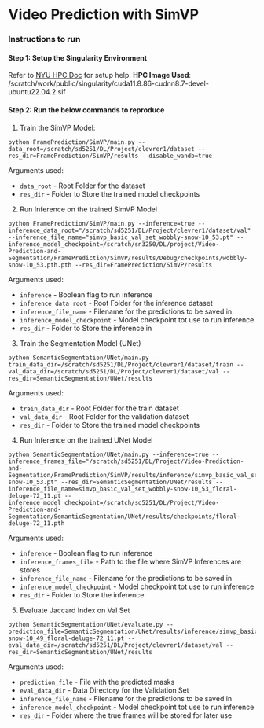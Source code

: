 # Video Prediction with SimVP

### Instructions to run

#### Step 1: Setup the Singularity Environment
Refer to [NYU HPC Doc](https://sites.google.com/nyu.edu/nyu-hpc/hpc-systems/greene/software/singularity-with-miniconda?authuser=0) for setup help.
**HPC Image Used**: /scratch/work/public/singularity/cuda11.8.86-cudnn8.7-devel-ubuntu22.04.2.sif

#### Step 2: Run the below commands to reproduce

1. Train the SimVP Model:
   
```
python FramePrediction/SimVP/main.py --data_root=/scratch/sd5251/DL/Project/clevrer1/dataset --res_dir=FramePrediction/SimVP/results --disable_wandb=true
```

Arguments used: 
- `data_root` - Root Folder for the dataset
- `res_dir` - Folder to Store the trained model checkpoints

2. Run Inference on the trained SimVP Model
```
python FramePrediction/SimVP/main.py --inference=true --inference_data_root="/scratch/sd5251/DL/Project/clevrer1/dataset/val" --inference_file_name="simvp_basic_val_set_wobbly-snow-10_53.pt" --inference_model_checkpoint=/scratch/sn3250/DL/project/Video-Prediction-and-Segmentation/FramePrediction/SimVP/results/Debug/checkpoints/wobbly-snow-10_53.pth.pth --res_dir=FramePrediction/SimVP/results
```

Arguments used:
- `inference` - Boolean flag to run inference
- `inference_data_root` - Root Folder for the inference dataset
- `inference_file_name` - Filename for the predictions to be saved in
- `inference_model_checkpoint` - Model checkpoint tot use to run inference
- `res_dir` - Folder to Store the inference in

3. Train the Segmentation Model (UNet)
```
python SemanticSegmentation/UNet/main.py --train_data_dir=/scratch/sd5251/DL/Project/clevrer1/dataset/train --val_data_dir=/scratch/sd5251/DL/Project/clevrer1/dataset/val --res_dir=SemanticSegmentation/UNet/results
```

Arguments used: 
- `train_data_dir` - Root Folder for the train dataset
- `val_data_dir` - Root Folder for the validation dataset
- `res_dir` - Folder to Store the trained model checkpoints

4. Run Inference on the trained UNet Model
```
python SemanticSegmentation/UNet/main.py --inference=true --inference_frames_file="/scratch/sd5251/DL/Project/Video-Prediction-and-Segmentation/FramePrediction/SimVP/results/inference/simvp_basic_val_set_wobbly-snow-10_53.pt" --res_dir=SemanticSegmentation/UNet/results --inference_file_name=simvp_basic_val_set_wobbly-snow-10_53_floral-deluge-72_11.pt --inference_model_checkpoint=/scratch/sd5251/DL/Project/Video-Prediction-and-Segmentation/SemanticSegmentation/UNet/results/checkpoints/floral-deluge-72_11.pth
```

Arguments used:
- `inference` - Boolean flag to run inference
- `inference_frames_file` - Path to the file where SimVP Inferences are stores
- `inference_file_name` - Filename for the predictions to be saved in
- `inference_model_checkpoint` - Model checkpoint tot use to run inference
- `res_dir` - Folder to Store the inference 

5. Evaluate Jaccard Index on Val Set
```
python SemanticSegmentation/UNet/evaluate.py --prediction_file=SemanticSegmentation/UNet/results/inference/simvp_basic_val_set_wobbly-snow-10_49_floral-deluge-72_11.pt --eval_data_dir=/scratch/sd5251/DL/Project/clevrer1/dataset/val --res_dir=SemanticSegmentation/UNet/results
```

Arguments used:
- `prediction_file` - File with the predicted masks
- `eval_data_dir` - Data Directory for the Validation Set
- `inference_file_name` - Filename for the predictions to be saved in
- `inference_model_checkpoint` - Model checkpoint tot use to run inference
- `res_dir` - Folder where the true frames will be stored for later use 
